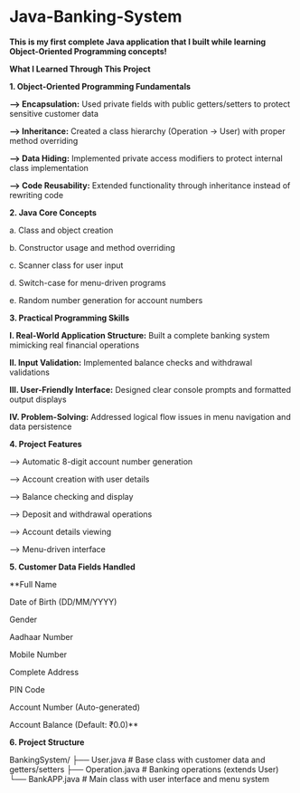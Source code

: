 # Java-Banking-System
**This is my first complete Java application that I built while learning Object-Oriented Programming concepts!**

**What I Learned Through This Project**

**1. Object-Oriented Programming Fundamentals**
   
**--> Encapsulation:** Used private fields with public getters/setters to protect sensitive customer data

**--> Inheritance:** Created a class hierarchy (Operation → User) with proper method overriding

**--> Data Hiding:** Implemented private access modifiers to protect internal class implementation

**--> Code Reusability:** Extended functionality through inheritance instead of rewriting code

**2. Java Core Concepts**

a. Class and object creation

b. Constructor usage and method overriding

c. Scanner class for user input

d. Switch-case for menu-driven programs

e. Random number generation for account numbers

**3. Practical Programming Skills**
   
**I. Real-World Application Structure:** Built a complete banking system mimicking real financial operations

**II. Input Validation:** Implemented balance checks and withdrawal validations

**III. User-Friendly Interface:** Designed clear console prompts and formatted output displays

**IV. Problem-Solving:** Addressed logical flow issues in menu navigation and data persistence

**4. Project Features**

--> Automatic 8-digit account number generation

--> Account creation with user details

--> Balance checking and display

--> Deposit and withdrawal operations

--> Account details viewing

--> Menu-driven interface

**5. Customer Data Fields Handled**

**Full Name

Date of Birth (DD/MM/YYYY)

Gender

Aadhaar Number

Mobile Number

Complete Address

PIN Code

Account Number (Auto-generated)

Account Balance (Default: ₹0.0)**

**6. Project Structure**

BankingSystem/
├── User.java          # Base class with customer data and getters/setters
├── Operation.java     # Banking operations (extends User)
└── BankAPP.java       # Main class with user interface and menu system
